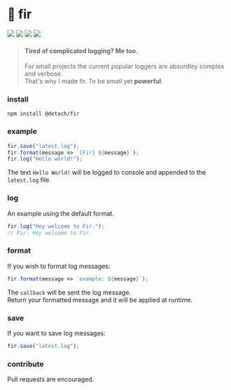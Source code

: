 # 🌲 fir

![](https://badgen.net/npm/v/@detach/fir?color=grey)
![](https://badgen.net/npm/dw/@detach/fir)
![](https://badgen.net/packagephobia/install/@detach/fir?color=055ff3)
![](https://badgen.net/badge/code%20style/prettier/ff51bc)

> #### Tired of complicated logging? Me too.
>
> For small projects the current popular loggers are absurdley complex and verbose.  
> That's why I made fir. To be _small_ yet **powerful**.

### install

`npm install @detach/fir`

### example

```js
fir.save("latest.log");
fir.format(message => `[Fir] ${message}`);
fir.log("Hello world!");
```

The text `Hello World!` will be logged to console and appended to the `latest.log` file.

### log

An example using the default format.

```js
fir.log("Hey welcome to Fir.");
// Fir: Hey welcome to Fir.
```

### format

If you wish to format log messages:

```js
fir.format(message => `example: ${message}`);
```

The `callback` will be sent the log message.  
Return your formatted message and it will be applied at runtime.

### save

If you want to save log messages:

```js
fir.save("latest.log");
```

### contribute

Pull requests are encouraged.
